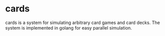 # cards

cards is a system for simulating arbitrary card games and card decks. The system
is implemented in golang for easy parallel simulation. 


